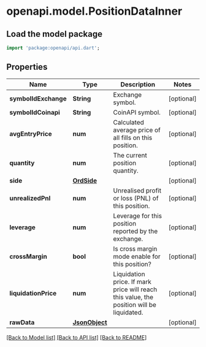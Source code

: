 # openapi.model.PositionDataInner

## Load the model package
```dart
import 'package:openapi/api.dart';
```

## Properties
Name | Type | Description | Notes
------------ | ------------- | ------------- | -------------
**symbolIdExchange** | **String** | Exchange symbol. | [optional] 
**symbolIdCoinapi** | **String** | CoinAPI symbol. | [optional] 
**avgEntryPrice** | **num** | Calculated average price of all fills on this position. | [optional] 
**quantity** | **num** | The current position quantity. | [optional] 
**side** | [**OrdSide**](OrdSide.md) |  | [optional] 
**unrealizedPnl** | **num** | Unrealised profit or loss (PNL) of this position. | [optional] 
**leverage** | **num** | Leverage for this position reported by the exchange. | [optional] 
**crossMargin** | **bool** | Is cross margin mode enable for this position? | [optional] 
**liquidationPrice** | **num** | Liquidation price. If mark price will reach this value, the position will be liquidated. | [optional] 
**rawData** | [**JsonObject**](.md) |  | [optional] 

[[Back to Model list]](../README.md#documentation-for-models) [[Back to API list]](../README.md#documentation-for-api-endpoints) [[Back to README]](../README.md)


